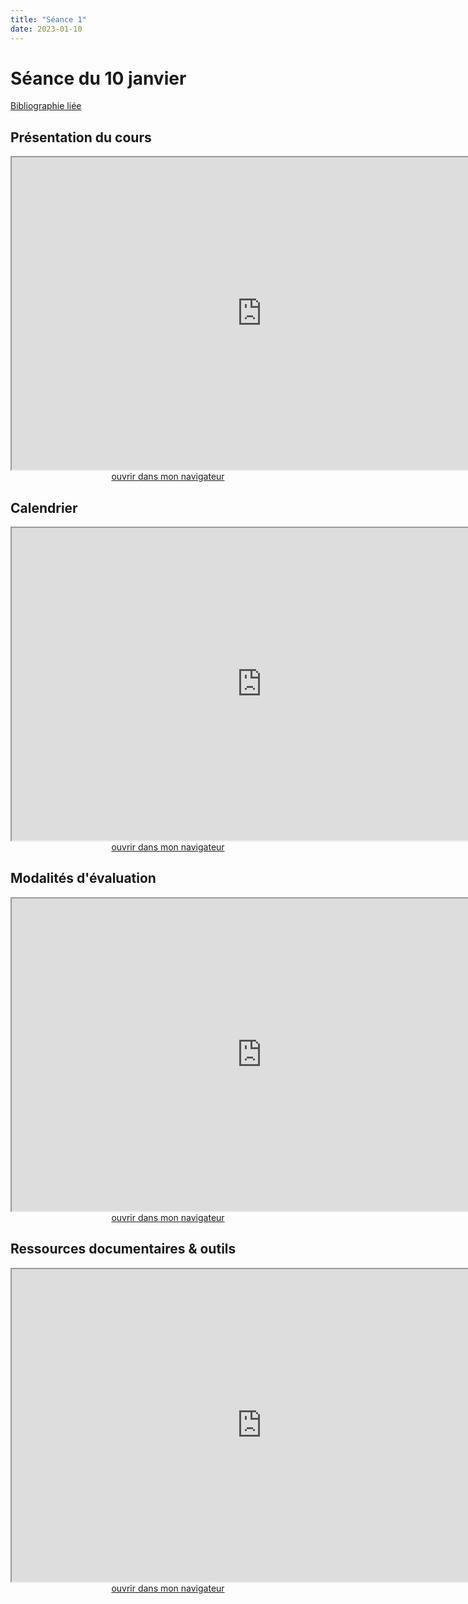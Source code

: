 ```yaml
--- 
title: "Séance 1"
date: 2023-01-10
---
```


# Séance du 10 janvier

[Bibliographie liée](https://www.zotero.org/groups/4276254/fra3825-a2023/collections/8ESJWCC3)

## Présentation du cours

<iframe src="https://mmellet.github.io/FRA3825_2023/slides/Seance-1-1.html" title="description"  height="500" width="800" allowfullscreen="allowfullscreen"></iframe>

<div style="text-align:center">
<a href="https://mmellet.github.io/FRA3825_2023/slides/Seance-1-1.html" target="_blank">ouvrir dans mon navigateur</a>
</div>

## Calendrier

<iframe src="https://mmellet.github.io/FRA3825_2023/slides/Seance-1-2.html" title="description" height="500" width="800" ></iframe>

<div style="text-align:center">
<a href="https://mmellet.github.io/FRA3825_2023/slides/Seance-1-2.html" target="_blank">ouvrir dans mon navigateur</a>
</div>


## Modalités d'évaluation

<iframe src="https://mmellet.github.io/FRA3825_2023/slides/Seance-1-3.html" title="description" height="500" width="800" ></iframe>

<div style="text-align:center">
<a href="https://mmellet.github.io/FRA3825_2023/slides/Seance-1-3.html" target="_blank">ouvrir dans mon navigateur</a>
</div>


## Ressources documentaires & outils

<iframe src="https://mmellet.github.io/FRA3825_2023/slides/Seance-1-4.html" title="description" height="500" width="800" ></iframe>

<div style="text-align:center">
<a href="https://mmellet.github.io/FRA3825_2023/slides/Seance-1-4.html" target="_blank">ouvrir dans mon navigateur</a>
</div>
